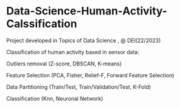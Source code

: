 # Data-Science-Human-Activity-Calssification
Project developed in Topics of Data Science , @ DEI(22/2023)


Classification of human activity based in sensor data:


Outliers removal (Z-score, DBSCAN, K-means)

Feature Selection (PCA, Fisher, Relief-F, Forward Feature Selection)

Data Partitioning (Train/Test, Train/Validation/Test, K-Fold)

Classification (Knn, Neuronal Network)

